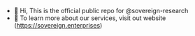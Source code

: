 - 👋 Hi, This is the official public repo for @sovereign-research
- 👀 To learn more about our services, visit out website (https://sovereign.enterprises)
